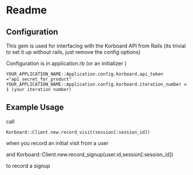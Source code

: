 Readme
======


Configuration
-------------

This gem is used for interfacing with the Korboard API from Rails (its trivial to set it up without rails, just remove the config options)

Configuration is in application.rb (or an initializer ) 

    YOUR_APPLICATION_NAME::Application.config.korboard.api_token ="api_secret_for_product"
    YOUR_APPLICATION_NAME::Application.config.korboard.iteration_number = 1 (your iteration number)

Example Usage
-------------

call

    Korboard::Client.new.record_visit(session[:session_id])

when you record an initial visit from a user

and 
        Korboard::Client.new.record_signup(user.id,session[:session_id])
        
to record a signup

    
